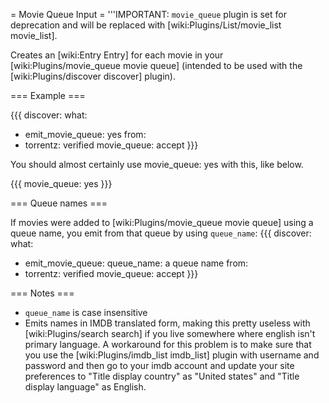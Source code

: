 = Movie Queue Input =
'''IMPORTANT: `movie_queue` plugin is set for deprecation and will be replaced with [wiki:Plugins/List/movie_list movie_list].

Creates an [wiki:Entry Entry] for each movie in your [wiki:Plugins/movie_queue movie queue] (intended to be used with the [wiki:Plugins/discover discover] plugin).

=== Example ===

{{{
discover:
  what:
  - emit_movie_queue: yes
  from:
  - torrentz: verified
movie_queue: accept
}}}

You should almost certainly use movie_queue: yes with this, like below.

{{{
movie_queue: yes
}}}

=== Queue names ===

If movies were added to [wiki:Plugins/movie_queue movie queue] using a queue name, you emit from that queue by using `queue_name`:
{{{
discover:
  what:
  - emit_movie_queue:
      queue_name: a queue name
  from:
  - torrentz: verified
movie_queue: accept
}}}

=== Notes ===

 * `queue_name` is case insensitive
 * Emits names in IMDB translated form, making this pretty useless with [wiki:Plugins/search search] if you live somewhere where english isn't primary language. A workaround for this problem is to make sure that you use the [wiki:Plugins/imdb_list imdb_list] plugin with username and password and then go to your imdb account and update your site preferences to "Title display country" as "United states" and "Title display language" as English.